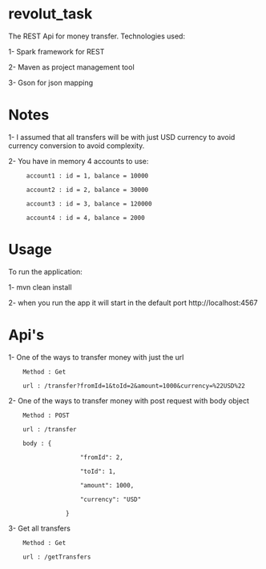 # revolut_task
The REST Api for money transfer. Technologies used:

1- Spark framework for REST

2- Maven as project management tool

3- Gson for json mapping


# Notes

1- I assumed that all transfers will be with just USD currency to avoid currency conversion to avoid complexity. 

2- You have in memory 4 accounts to use:

		 account1 : id = 1, balance = 10000
		 
		 account2 : id = 2, balance = 30000
		 
		 account3 : id = 3, balance = 120000
		 
		 account4 : id = 4, balance = 2000


# Usage

To run the application:

1- mvn clean install

2- when you run the app it will start in the default port http://localhost:4567


# Api's

1- One of the ways to transfer money with just the url

		Method : Get
		
		url : /transfer?fromId=1&toId=2&amount=1000&currency=%22USD%22
		
2- One of the ways to transfer money with post request with body object

		Method : POST
		
		url : /transfer
		
		body : {
		
						"fromId": 2,
						
						"toId": 1,
						
						"amount": 1000,
						
						"currency": "USD"
						
					}
3- Get all transfers

		Method : Get
		
		url : /getTransfers
					

		
